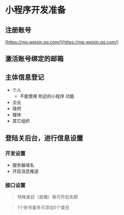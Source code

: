 # 小程序开发准备

## 注册账号

[https://mp.weixin.qq.com/](https://mp.weixin.qq.com/)

## 激活账号绑定的邮箱

## 主体信息登记

- 个人
  - 不能使用 附近的小程序 功能
- 企业
- 政府
- 媒体
- 其它组织 

## 登陆关后台，进行信息设置

### 开发设置

- 服务器域名
- 开启消息推送

### 接口设置

> 特殊类目（直播）等可开启失群

> 1个账号最多可添加5个类目
